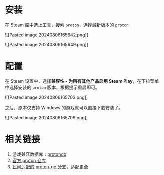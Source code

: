 # 安装

在 Steam 库中选上工具，搜索 `proton`，选择最新版本的 `proton`

![[Pasted image 20240806165642.png]]

![[Pasted image 20240806165649.png]]

# 配置

在 Steam 设置中，选择**兼容性 - 为所有其他产品启用 Steam Play**，在下拉菜单中选择安装的 `proton` 版本，根据提示重启即可。

![[Pasted image 20240806165703.png]]

之后，原本仅支持 Windows 的游戏就可以直接下载安装了。

![[Pasted image 20240806165709.png]]
# 相关链接

1. 游戏兼容数据库：[protondb](https://www.protondb.com/)
2. [官方 proton 仓库](https://github.com/ValveSoftware/Proton)
3. [民间适配的 proton-ge 分支](https://github.com/GloriousEggroll/proton-ge-custom)，适配更全

